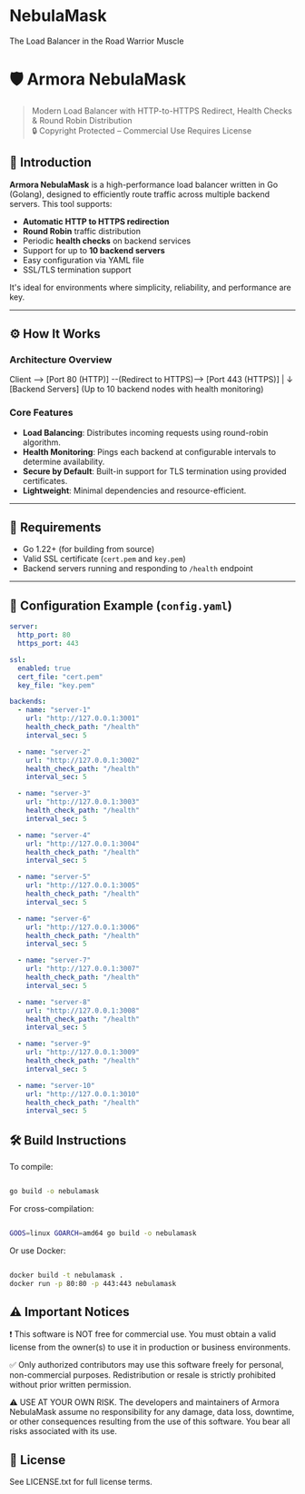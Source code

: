 # NebulaMask
The Load Balancer in the Road Warrior Muscle

# 🛡️ Armora NebulaMask

> Modern Load Balancer with HTTP-to-HTTPS Redirect, Health Checks & Round Robin Distribution  
> 🔒 Copyright Protected – Commercial Use Requires License  

## 📌 Introduction

**Armora NebulaMask** is a high-performance load balancer written in Go (Golang), designed to efficiently route traffic across multiple backend servers. This tool supports:

- **Automatic HTTP to HTTPS redirection**
- **Round Robin** traffic distribution
- Periodic **health checks** on backend services
- Support for up to **10 backend servers**
- Easy configuration via YAML file
- SSL/TLS termination support

It's ideal for environments where simplicity, reliability, and performance are key.

---

## ⚙️ How It Works

### Architecture Overview
Client --> [Port 80 (HTTP)] --(Redirect to HTTPS)--> [Port 443 (HTTPS)]
                             |
                             ↓
                      [Backend Servers]
         (Up to 10 backend nodes with health monitoring)

### Core Features

- **Load Balancing**: Distributes incoming requests using round-robin algorithm.
- **Health Monitoring**: Pings each backend at configurable intervals to determine availability.
- **Secure by Default**: Built-in support for TLS termination using provided certificates.
- **Lightweight**: Minimal dependencies and resource-efficient.

---

## 🧪 Requirements

- Go 1.22+ (for building from source)
- Valid SSL certificate (`cert.pem` and `key.pem`)
- Backend servers running and responding to `/health` endpoint

---

## 📁 Configuration Example (`config.yaml`)

```yaml
server:
  http_port: 80
  https_port: 443

ssl:
  enabled: true
  cert_file: "cert.pem"
  key_file: "key.pem"

backends:
  - name: "server-1"
    url: "http://127.0.0.1:3001"
    health_check_path: "/health"
    interval_sec: 5

  - name: "server-2"
    url: "http://127.0.0.1:3002"
    health_check_path: "/health"
    interval_sec: 5

  - name: "server-3"
    url: "http://127.0.0.1:3003"
    health_check_path: "/health"
    interval_sec: 5

  - name: "server-4"
    url: "http://127.0.0.1:3004"
    health_check_path: "/health"
    interval_sec: 5

  - name: "server-5"
    url: "http://127.0.0.1:3005"
    health_check_path: "/health"
    interval_sec: 5

  - name: "server-6"
    url: "http://127.0.0.1:3006"
    health_check_path: "/health"
    interval_sec: 5

  - name: "server-7"
    url: "http://127.0.0.1:3007"
    health_check_path: "/health"
    interval_sec: 5

  - name: "server-8"
    url: "http://127.0.0.1:3008"
    health_check_path: "/health"
    interval_sec: 5

  - name: "server-9"
    url: "http://127.0.0.1:3009"
    health_check_path: "/health"
    interval_sec: 5

  - name: "server-10"
    url: "http://127.0.0.1:3010"
    health_check_path: "/health"
    interval_sec: 5

```

## 🛠️ Build Instructions

To compile:

```bash

go build -o nebulamask
```
 For cross-compilation:

```bash

GOOS=linux GOARCH=amd64 go build -o nebulamask
```

 Or use Docker:

```bash

docker build -t nebulamask .
docker run -p 80:80 -p 443:443 nebulamask
```
## ⚠️ Important Notices

❗ This software is NOT free for commercial use. You must obtain a valid license from the owner(s) to use it in production or business environments. 

 ✅ Only authorized contributors may use this software freely for personal, non-commercial purposes. Redistribution or resale is strictly prohibited without prior written permission. 

 ⚠️ USE AT YOUR OWN RISK. The developers and maintainers of Armora NebulaMask assume no responsibility for any damage, data loss, downtime, or other consequences resulting from the use of this software. You bear all risks associated with its use. 

## 📄 License

See LICENSE.txt for full license terms.
